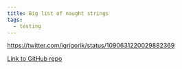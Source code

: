 ```yaml
---
title: Big list of naught strings
tags:
  - testing
---
```


https://twitter.com/igrigorik/status/1090631220029882369

[Link to GitHub repo](https://github.com/minimaxir/big-list-of-naughty-strings/blob/894882e7d1f3f2383aa472fdce4a80b8cd256df4/blns.json)